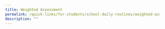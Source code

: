 ```yaml
---
title: Weighted Assessment
permalink: /quick-links/for-students/school-daily-routines/weighted-assessment/
description: ""
---
```

